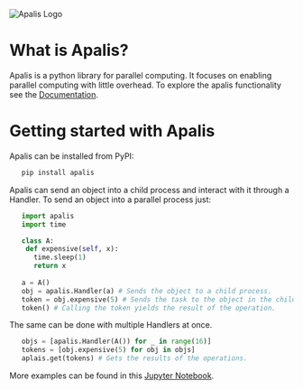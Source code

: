 ![Apalis Logo](https://danielalcalde.github.io/apalis/_static/apalislogo.svg)
# What is Apalis?

Apalis is a python library for parallel computing. It focuses on enabling parallel computing with little overhead. To explore the apalis functionality see the [Documentation](https://danielalcalde.github.io/apalis).

# Getting started with Apalis

Apalis can be installed from PyPI:

```bash
   pip install apalis
```

Apalis can send an object into a child process and interact with it through a Handler.
To send an object into a parallel process just:

```python
   import apalis
   import time

   class A:
    def expensive(self, x):
      time.sleep(1)
      return x
      
   a = A()
   obj = apalis.Handler(a) # Sends the object to a child process.
   token = obj.expensive(5) # Sends the task to the object in the child process.
   token() # Calling the token yields the result of the operation.

```

The same can be done with multiple Handlers at once.

```python
   objs = [apalis.Handler(A()) for _ in range(16)]
   tokens = [obj.expensive(5) for obj in objs]
   aplais.get(tokens) # Gets the results of the operations.

```

More examples can be found in this [Jupyter Notebook](https://danielalcalde.github.io/apalis/examples.html).